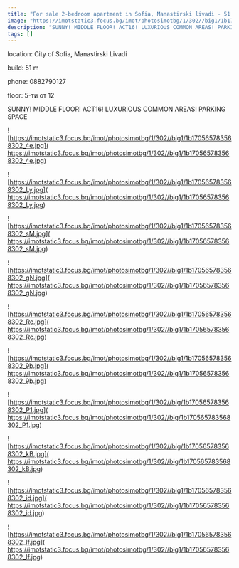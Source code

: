 ```yaml
---
title: "For sale 2-bedroom apartment in Sofia, Manastirski livadi - 51 sq.m / 135,000 EUR :: imot.bg Ad"
image: "https://imotstatic3.focus.bg/imot/photosimotbg/1/302//big1/1b170565783568302_Z0.jpg"
description: "SUNNY! MIDDLE FLOOR! ACT16! LUXURIOUS COMMON AREAS! PARKING SPACE"
tags: []
---
```


location: City of Sofia, Manastirski Livadi

build: 51 m

phone: 0882790127

floor: 5-ти от 12

SUNNY! MIDDLE FLOOR! ACT16! LUXURIOUS COMMON AREAS! PARKING SPACE


![https://imotstatic3.focus.bg/imot/photosimotbg/1/302//big1/1b170565783568302_4e.jpg]( https://imotstatic3.focus.bg/imot/photosimotbg/1/302//big1/1b170565783568302_4e.jpg)


![https://imotstatic3.focus.bg/imot/photosimotbg/1/302//big1/1b170565783568302_Ly.jpg]( https://imotstatic3.focus.bg/imot/photosimotbg/1/302//big1/1b170565783568302_Ly.jpg)


![https://imotstatic3.focus.bg/imot/photosimotbg/1/302//big1/1b170565783568302_sM.jpg]( https://imotstatic3.focus.bg/imot/photosimotbg/1/302//big1/1b170565783568302_sM.jpg)


![https://imotstatic3.focus.bg/imot/photosimotbg/1/302//big1/1b170565783568302_gN.jpg]( https://imotstatic3.focus.bg/imot/photosimotbg/1/302//big1/1b170565783568302_gN.jpg)


![https://imotstatic3.focus.bg/imot/photosimotbg/1/302//big1/1b170565783568302_Rc.jpg]( https://imotstatic3.focus.bg/imot/photosimotbg/1/302//big1/1b170565783568302_Rc.jpg)


![https://imotstatic3.focus.bg/imot/photosimotbg/1/302//big1/1b170565783568302_9b.jpg]( https://imotstatic3.focus.bg/imot/photosimotbg/1/302//big1/1b170565783568302_9b.jpg)


![https://imotstatic3.focus.bg/imot/photosimotbg/1/302//big/1b170565783568302_P1.jpg]( https://imotstatic3.focus.bg/imot/photosimotbg/1/302//big/1b170565783568302_P1.jpg)


![https://imotstatic3.focus.bg/imot/photosimotbg/1/302//big/1b170565783568302_kB.jpg]( https://imotstatic3.focus.bg/imot/photosimotbg/1/302//big/1b170565783568302_kB.jpg)


![https://imotstatic3.focus.bg/imot/photosimotbg/1/302//big1/1b170565783568302_id.jpg]( https://imotstatic3.focus.bg/imot/photosimotbg/1/302//big1/1b170565783568302_id.jpg)


![https://imotstatic3.focus.bg/imot/photosimotbg/1/302//big1/1b170565783568302_lf.jpg]( https://imotstatic3.focus.bg/imot/photosimotbg/1/302//big1/1b170565783568302_lf.jpg)


